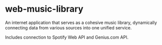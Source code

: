 # web-music-library
An internet application that serves as a cohesive music library, dynamically connecting data from various sources into one unified service.

Includes connection to Spotify Web API and Genius.com API.

